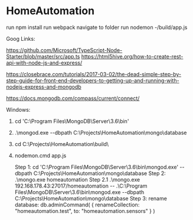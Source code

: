 # HomeAutomation

run npm install
run webpack
navigate to folder
run nodemon -/build/app.js

Goog Links:

https://github.com/Microsoft/TypeScript-Node-Starter/blob/master/src/app.ts
https://html5hive.org/how-to-create-rest-api-with-node-js-and-express/

https://closebrace.com/tutorials/2017-03-02/the-dead-simple-step-by-step-guide-for-front-end-developers-to-getting-up-and-running-with-nodejs-express-and-mongodb

https://docs.mongodb.com/compass/current/connect/

Windows:

1.  cd 'C:\Program Files\MongoDB\Server\3.6\bin'
2.  .\mongod.exe --dbpath C:\Projects\HomeAutomation\mongo\database
3.  cd C:\Projects\HomeAutomation\build\
4.  nodemon.cmd app.js


    Step 1: cd 'C:\Program Files\MongoDB\Server\3.6\bin\mongod.exe' --dbpath C:\Projects\HomeAutomation\mongo\database
    Step 2: .\mongo.exe homeautomation
    Step 2.1 .\mongo.exe 192.168.178.43:27017/homeautomation
    -- .\C:\Program Files\MongoDB\Server\3.6\bin\mongod.exe --dbpath C:\Projects\HomeAutomation\mongo\database
    Step 3: rename database: db.adminCommand( { renameCollection: "homeautomation.test", to: "homeautomation.sensors" } )
